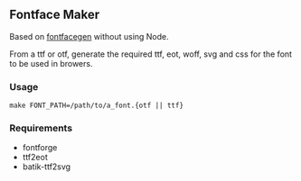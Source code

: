 ## Fontface Maker

Based on [fontfacegen](https://github.com/agentk/fontfacegen) without using Node.

From a ttf or otf, generate the required ttf, eot, woff, svg and css for the font to be used in browers.

### Usage

```shell
make FONT_PATH=/path/to/a_font.{otf || ttf}
```

### Requirements

* fontforge
* ttf2eot
* batik-ttf2svg